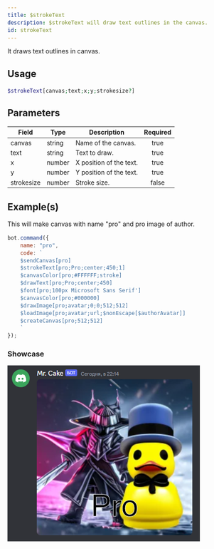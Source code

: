 ```yaml
---
title: $strokeText
description: $strokeText will draw text outlines in the canvas.
id: strokeText
---
```


It draws text outlines in canvas.

## Usage

```php
$strokeText[canvas;text;x;y;strokesize?]
```

## Parameters

| Field | Type | Description | Required |
| ----- | ---- | ----------- | :------: |
| canvas | string | Name of the canvas. | true |
| text | string | Text to draw. | true |
| x | number | X position of the text. | true |
| y | number | Y position of the text. | true |
| strokesize | number | Stroke size. | false |

## Example(s)

This will make canvas with name "pro" and pro image of author.

```js
bot.command({
    name: "pro",
    code: `
    $sendCanvas[pro]
    $strokeText[pro;Pro;center;450;1]
    $canvasColor[pro;#FFFFFF;stroke]
    $drawText[pro;Pro;center;450]
    $font[pro;100px Microsoft Sans Serif']
    $canvasColor[pro;#000000]
    $drawImage[pro;avatar;0;0;512;512]
    $loadImage[pro;avatar;url;$nonEscape[$authorAvatar]]
    $createCanvas[pro;512;512]
    `
});
``` 

### Showcase

![showcase](https://github.com/LordexDuck3990/aoicaweb/blob/master/docs/functions/img/probutwithstroke.png?raw=true)